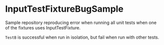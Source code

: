 # InputTestFixtureBugSample
Sample repository reproducing error when running all unit tests when one of the fixtures uses InputTestFixture.

`TestB` is successful when run in isolation, but fail when run with other tests.
